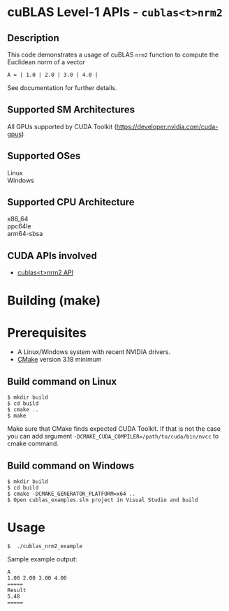 # cuBLAS Level-1 APIs - `cublas<t>nrm2`

## Description

This code demonstrates a usage of cuBLAS `nrm2` function to compute the Euclidean norm of a vector

```
A = | 1.0 | 2.0 | 3.0 | 4.0 |
``` 

See documentation for further details.

## Supported SM Architectures

All GPUs supported by CUDA Toolkit (https://developer.nvidia.com/cuda-gpus)  

## Supported OSes

Linux  
Windows

## Supported CPU Architecture

x86_64  
ppc64le  
arm64-sbsa

## CUDA APIs involved
- [cublas\<t>nrm2 API](https://docs.nvidia.com/cuda/cublas/index.html#cublas-t-nrm2)

# Building (make)

# Prerequisites
- A Linux/Windows system with recent NVIDIA drivers.
- [CMake](https://cmake.org/download) version 3.18 minimum

## Build command on Linux
```
$ mkdir build
$ cd build
$ cmake ..
$ make
```
Make sure that CMake finds expected CUDA Toolkit. If that is not the case you can add argument `-DCMAKE_CUDA_COMPILER=/path/to/cuda/bin/nvcc` to cmake command.

## Build command on Windows
```
$ mkdir build
$ cd build
$ cmake -DCMAKE_GENERATOR_PLATFORM=x64 ..
$ Open cublas_examples.sln project in Visual Studio and build
```

# Usage
```
$  ./cublas_nrm2_example
```

Sample example output:

```
A
1.00 2.00 3.00 4.00
=====
Result
5.48
=====
```
